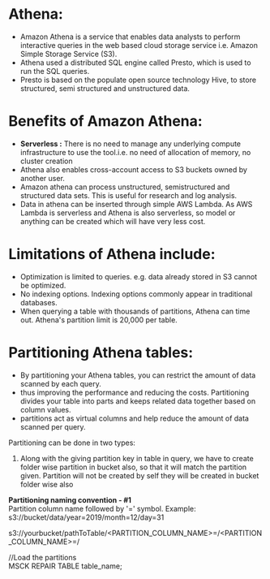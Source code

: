 # Athena:
- Amazon Athena is a service that enables data analysts to perform interactive queries in the web based cloud storage service i.e. Amazon Simple Storage Service (S3).
- Athena used a distributed SQL engine called Presto, which is used to run the SQL queries.
- Presto is based on the populate open source technology Hive, to store structured, semi structured and unstructured data.

# Benefits of Amazon Athena:
- **Serverless :** There is no need to manage any underlying compute infrastructure to use the tool.i.e. no need of allocation of memory, no cluster creation
- Athena also enables cross-account access to S3 buckets owned by another user.
- Amazon athena can process unstructured, semistructured and structured data sets. This is useful for research and log analysis.
- Data in athena can be inserted through simple AWS Lambda. As AWS Lambda is serverless and Athena is also serverless, so model or anything can be created which will have very less cost.

# Limitations of Athena include:
- Optimization is limited to queries. e.g. data already stored in S3 cannot be optimized.
- No indexing options. Indexing options commonly appear in traditional databases.
- When querying a table with thousands of partitions, Athena can time out. Athena's partition limit is 20,000 per table.

# Partitioning Athena tables:
- By partitioning your Athena tables, you can restrict the amount of data scanned by each query.
- thus improving the performance and reducing the costs. Partitioning divides your table into parts and keeps related data together based on column values.
- partitions act as virtual columns and help reduce the amount of data scanned per query.

Partitioning can be done in two types:
1) Along with the giving partition key in table in query, we have to create folder wise partition in bucket also, so that it will match the partition given. Partition will not be created by self they will be created in bucket folder wise also 

**Partitioning naming convention - #1**<br>
Partition column name followed by  '=' symbol.
Example: s3://bucket/data/year=2019/month=12/day=31

s3://yourbucket/pathToTable/<PARTITION_COLUMN_NAME>=<VALUE>/<PARTITION_COLUMN_NAME>=<VALUE>/

//Load the partitions<BR>
MSCK REPAIR TABLE table_name;
